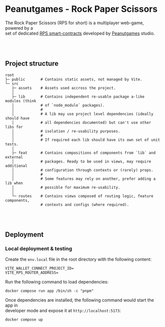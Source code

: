 # Peanutgames - Rock Paper Scissors

The Rock Paper Scissors (RPS for short) is a multiplayer web-game, powered by a  
set of dedicated [RPS smart-contracts](https://github.com/GoPeanutGames/rps-solidity) developed by [Peanutgames](https://peanutgames.com) studio.

<br />
<br />

## Project structure

```
root
├─ public       # Contains static assets, not managed by Vite.
└─ src
   ├─ assets    # Assets used accross the project.
   │
   ├─ lib       # Contains independent re-usable package a-like modules (think
   │            # of `node_module` packages).
   │            #
   │            # A lib may use project level dependencies (ideally should have
   │            # all dependencies documented) but can't use other libs for
   │            # isolation / re-usability purposes.
   │            #
   │            # If required each lib should have its own set of unit tests.
   │
   ├─ feat      # Contains compositions of components from `lib` and external
   │            # packages. Ready to be used in views, may require additional
   │            # configuration through contexts or (rarely) props.
   │            #
   │            # Some features may rely on another, prefer adding a lib when
   │            # possible for maximum re-usability.
   │
   └─ routes    # Contains views composed of routing logic, feature components,
                # contexts and configs (where required).
```

<br />
<br />

## Deployment

### Local deployment & testing

Create the `env.local` file in the root directory with the following content:

```shell
VITE_WALLET_CONNECT_PROJECT_ID=
VITE_RPS_ROUTER_ADDRESS=
```

Run the following command to load dependencies:

```shell
docker compose run app /bin/sh -c "pnpm"
```

Once dependencies are installed, the following command would start the app in  
developer mode and expose it at `http://localhost:5173`:

```shell
docker compose up
```

<br />
<br />
<br />
<br />
